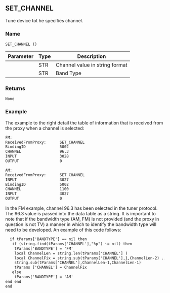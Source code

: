 ## SET\_CHANNEL

Tune device tot he specifies channel.


### Name

`SET_CHANNEL ()`


| Parameter | Type | Description                    |
| --------- | ---- | ------------------------------ |
|           | STR  | Channel value in string format |
|           | STR  | Band Type                      |


### Returns

`None`


### Example

The example to the right detail the table of information that is received from the proxy when a channel is selected:

```xml
FM:
ReceivedFromProxy:      SET_CHANNEL
BindingID  				5002
CHANNEL   				96.3
INPUT 					3028
OUTPUT  				0

AM:
ReceivedFromProxy:      SET_CHANNEL
INPUT 					3027
BindingID 				5002
CHANNEL 				1100
INPUT 					3027
OUTPUT 					0

```

In the FM example, channel 96.3 has been selected in the tuner protocol. The 96.3 value is passed into the data table as a string. It is important to note that if the bandwidth type (AM, FM) is not provided (and the proxy in question is not TV) a manner in which to identify the bandwidth type will need to be developed. An example of this code follows:


```xml
  if tParams['BANDTYPE'] == nil then
   if (string.find(tParams['CHANNEL'],"%p") ~= nil) then
    tParams['BANDTYPE'] = 'FM'
    local ChannelLen = string.len(tParams['CHANNEL'] )
    local ChannelFix = string.sub(tParams['CHANNEL'],1,ChannelLen-2) ..
	string.sub(tParams['CHANNEL'],ChannelLen-1,ChannelLen-1)
    tParams ['CHANNEL'] = ChannelFix
   else
    tParams['BANDTYPE'] = 'AM'
end end
end
```

